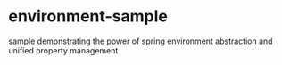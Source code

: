 environment-sample
==================

sample demonstrating the power of spring environment abstraction and unified property management
